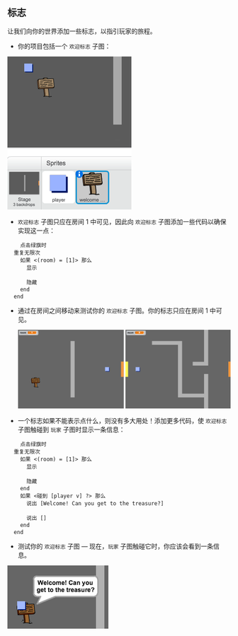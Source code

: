 ## 标志

让我们向你的世界添加一些标志，以指引玩家的旅程。

+ 你的项目包括一个 `欢迎标志` 子图：

![screenshot](images/world-sign.png)

+ `欢迎标志` 子图只应在房间 1 中可见，因此向 `欢迎标志` 子图添加一些代码以确保实现这一点：

```blocks
	点击绿旗时
  重复无限次 
    如果 <(room) = [1]> 那么 
      显示

      隐藏
    end
  end
```

+ 通过在房间之间移动来测试你的 `欢迎标志` 子图。你的标志只应在房间 1 中可见。

	![screenshot](images/world-sign-test.png)

+ 一个标志如果不能表示点什么，则没有多大用处！添加更多代码，使 `欢迎标志` 子图触碰到 `玩家` 子图时显示一条信息：

```blocks
	点击绿旗时
  重复无限次 
    如果 <(room) = [1]> 那么 
      显示

      隐藏
    end
    如果 <碰到 [player v] ?> 那么 
      说出 [Welcome! Can you get to the treasure?]

      说出 []
    end
  end
```

+ 测试你的 `欢迎标志` 子图 — 现在，`玩家` 子图触碰它时，你应该会看到一条信息。

![screenshot](images/world-sign-test2.png)
